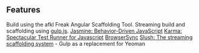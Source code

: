 ## Features

Build using the afkl Freak Angular Scaffolding Tool.
Streaming build and scaffolding using [gulp.js](http://gulpjs.com/).
[Jasmine: Behavior-Driven JavaScript](http://jasmine.github.io/2.0/introduction.html)
[Karma: Spectacular Test Runner for Javascript](http://karma-runner.github.io/)
[BrowserSync](http://www.browsersync.io/)
[Slush: The streaming scaffolding system](http://slushjs.github.io/) - Gulp as a replacement for Yeoman
